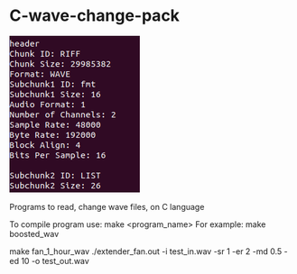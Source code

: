 # C-wave-change-pack
![LOGO](https://github.com/ferrovovan/C-wave-change-pack/blob/main/Logo.png)

Programs to read, change wave files, on C language

To compile program use:
make <program_name>
  For example:  make boosted_wav

make fan_1_hour_wav
./extender_fan.out -i test_in.wav -sr 1 -er 2 -md 0.5 -ed 10 -o test_out.wav
